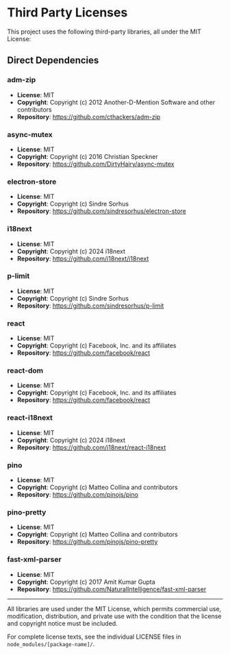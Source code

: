 # Third Party Licenses

This project uses the following third-party libraries, all under the MIT License:

## Direct Dependencies

### adm-zip
- **License**: MIT
- **Copyright**: Copyright (c) 2012 Another-D-Mention Software and other contributors
- **Repository**: https://github.com/cthackers/adm-zip

### async-mutex
- **License**: MIT
- **Copyright**: Copyright (c) 2016 Christian Speckner
- **Repository**: https://github.com/DirtyHairy/async-mutex

### electron-store
- **License**: MIT
- **Copyright**: Copyright (c) Sindre Sorhus
- **Repository**: https://github.com/sindresorhus/electron-store

### i18next
- **License**: MIT
- **Copyright**: Copyright (c) 2024 i18next
- **Repository**: https://github.com/i18next/i18next

### p-limit
- **License**: MIT
- **Copyright**: Copyright (c) Sindre Sorhus
- **Repository**: https://github.com/sindresorhus/p-limit

### react
- **License**: MIT
- **Copyright**: Copyright (c) Facebook, Inc. and its affiliates
- **Repository**: https://github.com/facebook/react

### react-dom
- **License**: MIT
- **Copyright**: Copyright (c) Facebook, Inc. and its affiliates
- **Repository**: https://github.com/facebook/react

### react-i18next
- **License**: MIT
- **Copyright**: Copyright (c) 2024 i18next
- **Repository**: https://github.com/i18next/react-i18next

### pino
- **License**: MIT
- **Copyright**: Copyright (c) Matteo Collina and contributors
- **Repository**: https://github.com/pinojs/pino

### pino-pretty
- **License**: MIT
- **Copyright**: Copyright (c) Matteo Collina and contributors
- **Repository**: https://github.com/pinojs/pino-pretty

### fast-xml-parser
- **License**: MIT
- **Copyright**: Copyright (c) 2017 Amit Kumar Gupta
- **Repository**: https://github.com/NaturalIntelligence/fast-xml-parser

---

All libraries are used under the MIT License, which permits commercial use, modification, distribution, and private use with the condition that the license and copyright notice must be included.

For complete license texts, see the individual LICENSE files in `node_modules/[package-name]/`.
